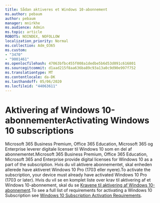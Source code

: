 ```yaml
---
title: Sådan aktiveres et Windows 10-abonnement
ms.author: pebaum
author: pebaum
manager: mnirkhe
ms.audience: Admin
ms.topic: article
ROBOTS: NOINDEX, NOFOLLOW
localization_priority: Normal
ms.collection: Adm_O365
ms.custom:
- "3470"
- "9001461"
ms.openlocfilehash: 47063bfbc455f008a1dedbe5b6d53d091c616801
ms.sourcegitcommit: d1aad215f8aa636ba89c93a13a0c9d90e997f752
ms.translationtype: MT
ms.contentlocale: da-DK
ms.lasthandoff: 05/06/2020
ms.locfileid: "44063611"
---
```

# <a name="activating-windows-10-subscriptions"></a><span data-ttu-id="a79bc-102">Aktivering af Windows 10-abonnementer</span><span class="sxs-lookup"><span data-stu-id="a79bc-102">Activating Windows 10 subscriptions</span></span>

<span data-ttu-id="a79bc-103">Microsoft 365 Business Premium, Office 365 Education, Microsoft 365 og Enterprise leverer digitale licenser til Windows 10 som en del af abonnementet.</span><span class="sxs-lookup"><span data-stu-id="a79bc-103">Microsoft 365 Business Premium, Office 365 Education, Microsoft 365 and Enterprise provide digital licenses for Windows 10 as a part of the subscription.</span></span> <span data-ttu-id="a79bc-104">Hvis du vil aktivere abonnementet, skal enheden allerede have aktiveret Windows 10 Pro (1703 eller nyere).</span><span class="sxs-lookup"><span data-stu-id="a79bc-104">To activate the subscription, your device must already have activated Windows 10 Pro (1703 or later).</span></span> <span data-ttu-id="a79bc-105">Hvis du vil se en komplet liste over krav til aktivering af et Windows 10-abonnement, skal du se [Kravene til aktivering af Windows 10-abonnement](https://docs.microsoft.com/windows/deployment/windows-10-subscription-activation#requirements).</span><span class="sxs-lookup"><span data-stu-id="a79bc-105">To see a full list of requirements for activating a Windows 10 Subscription see [Windows 10 Subscription Activation Requirements](https://docs.microsoft.com/windows/deployment/windows-10-subscription-activation#requirements).</span></span>
